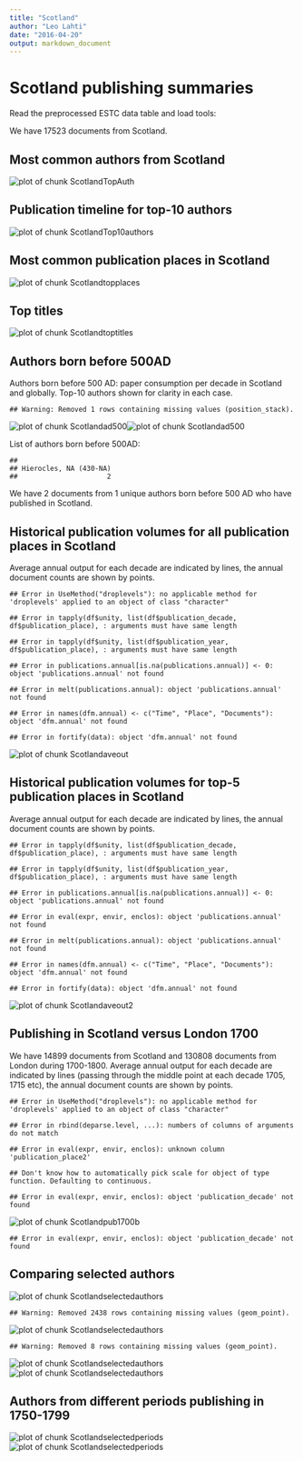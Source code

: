 ```yaml
---
title: "Scotland"
author: "Leo Lahti"
date: "2016-04-20"
output: markdown_document
---
```



# Scotland publishing summaries

Read the preprocessed ESTC data table and load tools:






We have 17523 documents from Scotland.


## Most common authors from Scotland

![plot of chunk ScotlandTopAuth](figure/ScotlandTopAuth-1.png)


## Publication timeline for top-10 authors

![plot of chunk ScotlandTop10authors](figure/ScotlandTop10authors-1.png)


## Most common publication places in Scotland

![plot of chunk Scotlandtopplaces](figure/Scotlandtopplaces-1.png)


## Top titles 

![plot of chunk Scotlandtoptitles](figure/Scotlandtoptitles-1.png)


## Authors born before 500AD

Authors born before 500 AD: paper consumption per decade in Scotland and globally. Top-10 authors shown for clarity in each case.


```
## Warning: Removed 1 rows containing missing values (position_stack).
```

![plot of chunk Scotlandad500](figure/Scotlandad500-1.png)![plot of chunk Scotlandad500](figure/Scotlandad500-2.png)


List of authors born before 500AD:


```
## 
## Hierocles, NA (430-NA) 
##                      2
```

We have 2 documents from 1 unique
authors born before 500 AD who have published in Scotland.



## Historical publication volumes for all publication places in Scotland

Average annual output for each decade are indicated by lines, the annual document counts are shown by points. 


```
## Error in UseMethod("droplevels"): no applicable method for 'droplevels' applied to an object of class "character"
```

```
## Error in tapply(df$unity, list(df$publication_decade, df$publication_place), : arguments must have same length
```

```
## Error in tapply(df$unity, list(df$publication_year, df$publication_place), : arguments must have same length
```

```
## Error in publications.annual[is.na(publications.annual)] <- 0: object 'publications.annual' not found
```

```
## Error in melt(publications.annual): object 'publications.annual' not found
```

```
## Error in names(dfm.annual) <- c("Time", "Place", "Documents"): object 'dfm.annual' not found
```

```
## Error in fortify(data): object 'dfm.annual' not found
```

![plot of chunk Scotlandaveout](figure/Scotlandaveout-1.png)


## Historical publication volumes for top-5 publication places in Scotland

Average annual output for each decade are indicated by lines, the annual document counts are shown by points. 


```
## Error in tapply(df$unity, list(df$publication_decade, df$publication_place), : arguments must have same length
```

```
## Error in tapply(df$unity, list(df$publication_year, df$publication_place), : arguments must have same length
```

```
## Error in publications.annual[is.na(publications.annual)] <- 0: object 'publications.annual' not found
```

```
## Error in eval(expr, envir, enclos): object 'publications.annual' not found
```

```
## Error in melt(publications.annual): object 'publications.annual' not found
```

```
## Error in names(dfm.annual) <- c("Time", "Place", "Documents"): object 'dfm.annual' not found
```

```
## Error in fortify(data): object 'dfm.annual' not found
```

![plot of chunk Scotlandaveout2](figure/Scotlandaveout2-1.png)


## Publishing in Scotland versus London 1700 



We have 14899 documents from Scotland and 130808 documents from London during 1700-1800. Average annual output for each decade are indicated by lines (passing through the middle point at each decade 1705, 1715 etc), the annual document counts are shown by points.


```
## Error in UseMethod("droplevels"): no applicable method for 'droplevels' applied to an object of class "character"
```

```
## Error in rbind(deparse.level, ...): numbers of columns of arguments do not match
```

```
## Error in eval(expr, envir, enclos): unknown column 'publication_place2'
```

```
## Don't know how to automatically pick scale for object of type function. Defaulting to continuous.
```

```
## Error in eval(expr, envir, enclos): object 'publication_decade' not found
```

![plot of chunk Scotlandpub1700b](figure/Scotlandpub1700b-1.png)

```
## Error in eval(expr, envir, enclos): object 'publication_decade' not found
```




## Comparing selected authors

![plot of chunk Scotlandselectedauthors](figure/Scotlandselectedauthors-1.png)

```
## Warning: Removed 2438 rows containing missing values (geom_point).
```

![plot of chunk Scotlandselectedauthors](figure/Scotlandselectedauthors-2.png)

```
## Warning: Removed 8 rows containing missing values (geom_point).
```

![plot of chunk Scotlandselectedauthors](figure/Scotlandselectedauthors-3.png)![plot of chunk Scotlandselectedauthors](figure/Scotlandselectedauthors-4.png)

## Authors from different periods publishing in 1750-1799

![plot of chunk Scotlandselectedperiods](figure/Scotlandselectedperiods-1.png)![plot of chunk Scotlandselectedperiods](figure/Scotlandselectedperiods-2.png)

